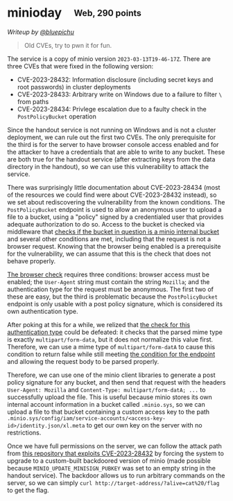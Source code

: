 # minioday&emsp;<sub><sup>Web, 290 points</sup></sub>

_Writeup by [@bluepichu](https://github.com/bluepichu)_

> Old CVEs, try to pwn it for fun.

The service is a copy of minio version `2023-03-13T19-46-17Z`.  There are three CVEs that were fixed in the following version:

- CVE-2023-28432: Information disclosure (including secret keys and root passwords) in cluster deployments
- CVE-2023-28433: Arbitrary write on Windows due to a failure to filter `\` from paths
- CVE-2023-28434: Privlege escalation due to a faulty check in the `PostPolicyBucket` operation

Since the handout service is not running on Windows and is not a cluster deployment, we can rule out the first two CVEs.  The only prerequisite for the third is for the server to have browser console access enabled and for the attacker to have a credentials that are able to write to any bucket.  These are both true for the handout service (after extracting keys from the data directory in the handout), so we can use this vulnerability to attack the service.

There was surprisingly little documentation about CVE-2023-28434 (most of the resources we could find were about CVE-2023-28432 instead), so we set about rediscovering the vulnerability from the known conditions.  The `PostPolicyBucket` endpoint is used to allow an anonymous user to upload a file to a bucket, using a "policy" signed by a credentialed user that provides adequate authorization to do so.  Access to the bucket is checked via middleware that [checks if the bucket in question is a minio internal bucket](https://github.com/minio/minio/blob/440ad20c1d00eb4dddd0dfa9c2994b09079f5d97/cmd/generic-handlers.go#L400) and several other conditions are met, including that the request is not a browser request.  Knowing that the browser being enabled is a prerequisite for the vulnerability, we can assume that this is the check that does not behave properly.

[The browser check](https://github.com/minio/minio/blob/440ad20c1d00eb4dddd0dfa9c2994b09079f5d97/cmd/generic-handlers.go#L143) requires three conditions: browser access must be enabled; the `User-Agent` string must contain the string `Mozilla`; and the authentication type for the request must be anonymous.  The first two of these are easy, but the third is problematic because the `PostPolicyBucket` endpoint is only usable with a post policy signature, which is considered its own authentication type.

After poking at this for a while, we relized that [the check for this authentication type](https://github.com/minio/minio/blob/440ad20c1d00eb4dddd0dfa9c2994b09079f5d97/cmd/auth-handler.go#L76) could be defeated: it checks that the parsed mime type is exactly `multipart/form-data`, but it does not normalize this value first.  Therefore, we can use a mime type of `multipart/form-datA` to cause this condition to return false while still meeting [the condition for the endpoint](https://github.com/minio/minio/blob/440ad20c1d00eb4dddd0dfa9c2994b09079f5d97/cmd/api-router.go#L437) and allowing the request body to be parsed properly.

Therefore, we can use one of the minio client libraries to generate a post policy signature for any bucket, and then send that request with the headers `User-Agent: Mozilla` and `Content-Type: multipart/form-datA; ...` to successfully upload the file.  This is useful because minio stores its own internal account information in a bucket called `.minio.sys`, so we can upload a file to that bucket containing a custom access key to the path `.minio.sys/config/iam/service-accounts/<access-key-id>/identity.json/xl.meta` to get our own key on the server with no restrictions.

Once we have full permissions on the server, we can follow the attack path from [this repository that exploits CVE-2023-28432](https://github.com/AbelChe/evil_minio) by forcing the system to upgrade to a custom-built backdoored version of minio (made possible because `MINIO_UPDATE_MINISIGN_PUBKEY` was set to an empty string in the handout service).  The backdoor allows us to run arbitrary commands on the server, so we can simply `curl http://target-address/?alive=cat%20/flag` to get the flag.